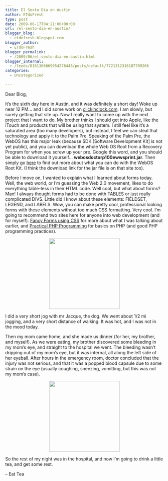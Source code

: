 ```yaml
---
title: El Sexto Dia en Austin
author: ETdoFresh
type: post
date: 2009-06-17T04:21:00+00:00
url: /el-sexto-dia-en-austin/
blogger_blog:
  - etdofresh.blogspot.com
blogger_author:
  - ETdoFresh
blogger_permalink:
  - /2009/06/el-sexto-dia-en-austin.html
blogger_internal:
  - /feeds/8161366669954270448/posts/default/7721312316187709266
categories:
  - Uncategorized

---
```

Dear Blog,

It&#8217;s the sixth day here in Austin, and it was definitely a short day! Woke up near 12 PM&#8230; and I did some work on [clickinclock.com][1]. I am slowly, but surely getting that site up. Now I really want to come up with the next project that I want to do. My brother thinks I should get into Apple, like the iTouch and products that will be using that system. I still feel like it&#8217;s a saturated area (too many developers), but instead, I feel we can steal that technology and apply it to the Palm Pre. Speaking of the Palm Pre, the WebOS has this major leak (because SDK [Software Development Kit] is not yet public), and you can download the whole Web OS Root from a Recovery Program for when you screw up your pre. Google this word, and you should be able to download it yourself&#8230; **webosdoctorp100ewwsprint.jar**. Then simply go [here][2] to find out more about what you can do with the WebOS Root Kit. (I think the download link for the jar file is on that site too).

Before I move on, I wanted to explain what I learned about forms today. Well, the web world, or I&#8217;m guessing the Web 2.0 movement, likes to do everything table-less in their HTML code. Well cool, but what about forms? Man! I always thought forms had to be done with TABLES or just really complicated DIVS. Little did I know about these elements: FIELDSET, LEGEND, and LABELS. Wow, you can make pretty cool, professional looking forms with these elements without too much CSS formatting. Very cool. I&#8217;m going to recommend two sites here for anyone into web development (and for myself). [Fancy Forms using CSS][3] for more about what I was talking about earlier, and [Practical PHP Programming][4] for basics on PHP (and good PHP programming practices).

<p align="center">
  <a href="http://lh4.ggpht.com/_yEPuIWl8ybE/SjhzXH43UmI/AAAAAAAAAH0/HAe50VsCUjo/s1600/S6301591.JPG"><img src="http://lh4.ggpht.com/_yEPuIWl8ybE/SjhzXH43UmI/AAAAAAAAAH0/HAe50VsCUjo/s288/S6301591.JPG" width="225" /></a>
</p>

I did a very short jog with mr Jacque, the dog. We went about 1/2 mi jogging, and a very short distance of walking. It was hot, and I was not in the mood today.

Then my mom came home, and she made us dinner (for her, my brother, and myself). As we were eating, my brother discovered some bleeding in my mom&#8217;s eye, and straight to the hospital we went. The bleeding wasn&#8217;t dripping out of my mom&#8217;s eye, but it was internal, all along the left side of her eyeball. After hours in the emergency room, doctor concluded that the injury was not serious, and that it was a popped blood capsule due to some strain on the eye (usually coughing, sneezing, vomitting, but this was not my mom&#8217;s case).

<p align="center">
  <a href="http://lh3.ggpht.com/_yEPuIWl8ybE/SjhzWhokc4I/AAAAAAAAAHs/8Tr7Y-y6clI/s1600/S6301595.JPG"><img src="http://lh3.ggpht.com/_yEPuIWl8ybE/SjhzWhokc4I/AAAAAAAAAHs/8Tr7Y-y6clI/s288/S6301595.JPG" width="225" /></a>
</p>

So the rest of my night was in the hospital, and now I&#8217;m going to drink a little tea, and get some rest.

&#8211; Eat Tea

 [1]: http://www.clickinclock.com/
 [2]: http://forums.precentral.net/web-os-development/184378-ok-rom-comes.html
 [3]: http://www.sitepoint.com/article/fancy-form-design-css/
 [4]: http://www.tuxradar.com/practicalphp/
